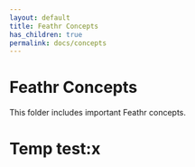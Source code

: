 ```yaml
---
layout: default
title: Feathr Concepts
has_children: true
permalink: docs/concepts
---
```

# Feathr Concepts

This folder includes important Feathr concepts.

# Temp test:x
